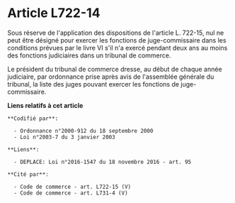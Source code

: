 # Article L722-14

Sous réserve de l'application des dispositions de l'article L. 722-15, nul ne peut être désigné pour exercer les fonctions de
juge-commissaire dans les conditions prévues par le livre VI s'il n'a exercé pendant deux ans au moins des fonctions
judiciaires dans un tribunal de commerce. 

Le président du tribunal de commerce dresse, au début de chaque année judiciaire, par ordonnance prise après avis de
l'assemblée générale du tribunal, la liste des juges pouvant exercer les fonctions de juge-commissaire.

**Liens relatifs à cet article**

	**Codifié par**:

	  - Ordonnance n°2000-912 du 18 septembre 2000
	  - Loi n°2003-7 du 3 janvier 2003

	**Liens**:

	  - DEPLACE: Loi n°2016-1547 du 18 novembre 2016 - art. 95

	**Cité par**:

	  - Code de commerce - art. L722-15 (V)
	  - Code de commerce - art. L731-4 (V)
